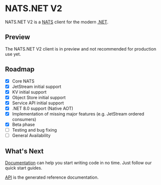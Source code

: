 # NATS.NET V2

NATS.NET V2 is a [NATS](https://nats.io) client for the modern [.NET](https://dot.net/).

## Preview

The NATS.NET V2 client is in preview and not recommended for production use yet.

## Roadmap

- [x] Core NATS
- [x] JetStream initial support
- [x] KV initial support
- [x] Object Store initial support
- [x] Service API initial support
- [x] .NET 8.0 support (Native AOT)
- [x] Implementation of missing major features (e.g. JetStream ordered consumers)
- [x] Beta phase
- [ ] Testing and bug fixing
- [ ] General Availability

## What's Next

[Documentation](documentation/intro.md) can help you start writing code in no time. Just follow our quick start guides.

[API](api/index.md) is the generated reference documentation.
